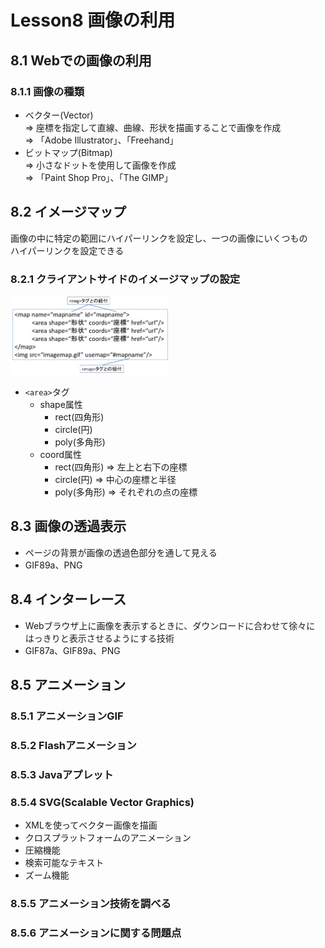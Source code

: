 # Lesson8 画像の利用

## 8.1 Webでの画像の利用

### 8.1.1 画像の種類

- ベクター(Vector)  
=> 座標を指定して直線、曲線、形状を描画することで画像を作成  
=> 「Adobe Illustrator」、「Freehand」
- ビットマップ(Bitmap)  
=> 小さなドットを使用して画像を作成  
=> 「Paint Shop Pro」、「The GIMP」

## 8.2 イメージマップ

画像の中に特定の範囲にハイパーリンクを設定し、一つの画像にいくつもの  
ハイパーリンクを設定できる

### 8.2.1 クライアントサイドのイメージマップの設定

<p><img src="l8_fig1.png" width='50%' alt="メージマップの設定"></p>

- ```<area>```タグ
	- shape属性
		- rect(四角形)
		- circle(円)
		- poly(多角形)
	- coord属性
		- rect(四角形) => 左上と右下の座標
		- circle(円) => 中心の座標と半径
		- poly(多角形) => それぞれの点の座標

## 8.3 画像の透過表示

- ページの背景が画像の透過色部分を通して見える
- GIF89a、PNG

## 8.4 インターレース

- Webブラウザ上に画像を表示するときに、ダウンロードに合わせて徐々に  
はっきりと表示させるようにする技術
- GIF87a、GIF89a、PNG

## 8.5 アニメーション

### 8.5.1 アニメーションGIF

### 8.5.2 Flashアニメーション

### 8.5.3 Javaアプレット

### 8.5.4 SVG(Scalable Vector Graphics)

- XMLを使ってベクター画像を描画
- クロスプラットフォームのアニメーション
- 圧縮機能
- 検索可能なテキスト
- ズーム機能

### 8.5.5 アニメーション技術を調べる

### 8.5.6 アニメーションに関する問題点